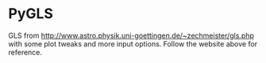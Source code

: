 # PyGLS
GLS from http://www.astro.physik.uni-goettingen.de/~zechmeister/gls.php with some plot tweaks and more input options. Follow the website above for reference.
